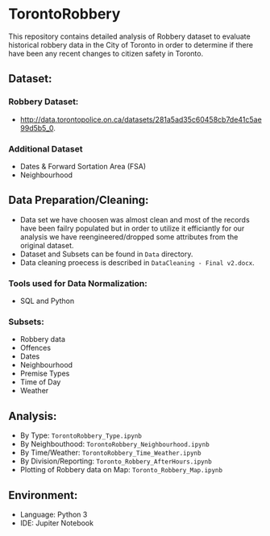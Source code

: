 # TorontoRobbery
This repository contains detailed analysis of Robbery dataset to evaluate historical robbery data in the City of Toronto in order to determine if there have been any recent changes to citizen safety in Toronto.

 ## Dataset:
 ### Robbery Dataset:
  - http://data.torontopolice.on.ca/datasets/281a5ad35c60458cb7de41c5ae99d5b5_0.
  ### Additional Dataset
  - Dates & Forward Sortation Area (FSA)
  - Neighbourhood 
  
  ## Data Preparation/Cleaning: 
  - Data set we have choosen was almost clean and most of the records have been failry populated but in order to utilize it efficiantly for our analysis we have reengineered/dropped some attributes from the original dataset.
  - Dataset and Subsets can be found in `Data` directory.
  - Data cleaning proecess is described in `DataCleaning - Final v2.docx`.
  
  ### Tools used for Data Normalization:
  -  SQL and Python
  ###  Subsets:
  - Robbery data 
  - Offences
  - Dates
  - Neighbourhood
  - Premise Types
  - Time of Day
  - Weather  
  
  ## Analysis:
  -  By Type: `TorontoRobbery_Type.ipynb`
  -  By Neighbouthood: `TorontoRobbery_Neighbourhood.ipynb`
  -  By Time/Weather: `TorontoRobbery_Time_Weather.ipynb`
  -  By Division/Reporting:  `Toronto_Robbery_AfterHours.ipynb`
  -  Plotting of Robbery data on Map: `Toronto_Robbery_Map.ipynb`
  
  ## Environment:
  - Language: Python 3
  - IDE: Jupiter Notebook
